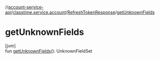//[account-service-api](../../../index.md)/[classtime.service.account](../index.md)/[RefreshTokenResponse](index.md)/[getUnknownFields](get-unknown-fields.md)

# getUnknownFields

[jvm]\
fun [getUnknownFields](get-unknown-fields.md)(): UnknownFieldSet
